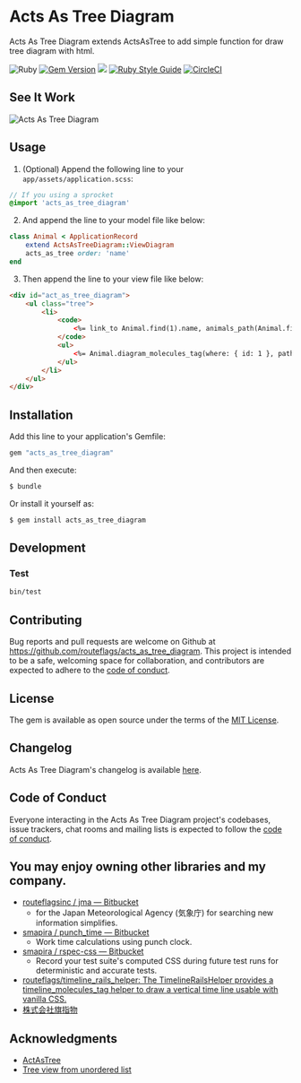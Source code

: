 # Acts As Tree Diagram
Acts As Tree Diagram extends ActsAsTree to add simple function for draw tree diagram with html.

![Ruby](https://img.shields.io/badge/Ruby-CC342D?style=for-the-badge&logo=ruby&logoColor=white)
[![Gem Version](https://badge.fury.io/rb/acts_as_tree_diagram.svg)](https://badge.fury.io/rb/acts_as_tree_diagram)
![](https://ruby-gem-downloads-badge.herokuapp.com/acts_as_tree_diagram)
[![Ruby Style Guide](https://img.shields.io/badge/code_style-rubocop-brightgreen.svg)](https://github.com/rubocop-hq/rubocop)
[![CircleCI](https://circleci.com/gh/routeflags/acts_as_tree_diagram.svg?style=svg)](https://circleci.com/gh/routeflags/acts_as_tree_diagram)


## See It Work
![Acts As Tree Diagram](https://user-images.githubusercontent.com/25024587/165070652-20f1c36c-6965-418d-b57b-ab3d61b1a352.gif)

## Usage

1. (Optional) Append the following line to your `app/assets/application.scss`: 
```scss
// If you using a sprocket
@import 'acts_as_tree_diagram'
```
2. And append the line to your model file like below:
```ruby
class Animal < ApplicationRecord
	extend ActsAsTreeDiagram::ViewDiagram
	acts_as_tree order: 'name'
end
```
3. Then append the line to your view file like below:
```html
<div id="act_as_tree_diagram">
    <ul class="tree">
        <li>
            <code>
                <%= link_to Animal.find(1).name, animals_path(Animal.find(1)) %>
            </code>
            <ul>
                <%= Animal.diagram_molecules_tag(where: { id: 1 }, path: animals_path).html_safe %>
            </ul>
        </li>
    </ul>
</div>
```

## Installation
Add this line to your application's Gemfile:

```ruby
gem "acts_as_tree_diagram"
```

And then execute:
```bash
$ bundle
```

Or install it yourself as:
```bash
$ gem install acts_as_tree_diagram
```


## Development

### Test

```bash
bin/test
```

## Contributing

Bug reports and pull requests are welcome on Github at https://github.com/routeflags/acts_as_tree_diagram. This project is intended to be a safe, welcoming space for collaboration, and contributors are expected to adhere to the [code of conduct](https://github.com/routeflags/acts_as_tree_diagram/main/CODE_OF_CONDUCT.md).

## License

The gem is available as open source under the terms of the [MIT License](https://opensource.org/licenses/MIT).

## Changelog

Acts As Tree Diagram's changelog is available [here](https://github.com/routeflags/acts_as_tree_diagram/blob/main/CHANGELOG.md.md).

## Code of Conduct

Everyone interacting in the Acts As Tree Diagram project's codebases, issue trackers, chat rooms and mailing lists is expected to follow the [code of conduct](https://github.com/routeflags/acts_as_tree_diagram/main/CODE_OF_CONDUCT.md).

## You may enjoy owning other libraries and my company.

* [routeflagsinc / jma — Bitbucket](https://bitbucket.org/routeflagsinc/jma/src/main/)
	- for the Japan Meteorological Agency (気象庁) for searching new information simplifies.
* [smapira / punch_time — Bitbucket](https://bitbucket.org/smapira/punch_time/src/master/)
	- Work time calculations using punch clock.
* [smapira / rspec-css — Bitbucket](https://bitbucket.org/smapira/rspec-css/src/master/)
	- Record your test suite's computed CSS during future test runs for deterministic and accurate tests.
* [routeflags/timeline_rails_helper: The TimelineRailsHelper provides a timeline_molecules_tag helper to draw a vertical time line usable with vanilla CSS.](https://github.com/routeflags/timeline_rails_helper)
* [株式会社旗指物](https://blog.routeflags.com/)

## Аcknowledgments

- [ActAsTree](https://github.com/amerine/acts_as_tree)
- [Tree view from unordered list](https://codepen.io/ross-angus/pen/jwxMjL)
